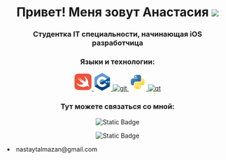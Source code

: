 
<h1 align="center">Привет! Меня зовут Анастасия</a> 
<img src="https://github.com/blackcater/blackcater/raw/main/images/Hi.gif" height="32"/></h1>
<h3 align="center">Студентка IT специальности, начинающая iOS разработчица</h3>

<h3 align="center">Языки и технологии:</h3>
<p align="center"> <a href="https://developer.apple.com/swift/" target="_blank" rel="noreferrer"> <img src="https://raw.githubusercontent.com/devicons/devicon/master/icons/swift/swift-original.svg" alt="swift" width="40" height="40"/> </a> <a href="https://www.w3schools.com/cpp/" target="_blank" rel="noreferrer"> <img src="https://raw.githubusercontent.com/devicons/devicon/master/icons/cplusplus/cplusplus-original.svg" alt="cplusplus" width="40" height="40"/> </a> <a href="https://git-scm.com/" target="_blank" rel="noreferrer"> <img src="https://www.vectorlogo.zone/logos/git-scm/git-scm-icon.svg" alt="git" width="40" height="40"/> </a> <a href="https://www.python.org" target="_blank" rel="noreferrer"> <img src="https://raw.githubusercontent.com/devicons/devicon/master/icons/python/python-original.svg" alt="python" width="40" height="40"/> </a> <a href="https://www.qt.io/" target="_blank" rel="noreferrer"> <img src="https://upload.wikimedia.org/wikipedia/commons/0/0b/Qt_logo_2016.svg" alt="qt" width="40" height="40"/> </a> </p>

<h3 align="center">Тут можете связаться со мной:</h3>
<p align="center">
<img alt="Static Badge" src="https://img.shields.io/badge/telegram--blue?style=flat&logo=telegram&logoColor=white&label=telegram&labelColor=blue&color=blue&link=https%3A%2F%2Ft.me%2Fnas_www_ay">
</p>
<p align="center">
<img alt="Static Badge" src="https://img.shields.io/badge/gmail--red?style=flat&logo=gmail&logoColor=white&labelColor=red&color=red">
<li>nastaytalmazan@gmail.com</li>
</p>


<!--
**t-anastasiia/t-anastasiia** is a ✨ _special_ ✨ repository because its `README.md` (this file) appears on your GitHub profile.

Here are some ideas to get you started:

- 🔭 I’m currently working on ...
- 🌱 I’m currently learning ...
- 👯 I’m looking to collaborate on ...
- 🤔 I’m looking for help with ...
- 💬 Ask me about ...
- 📫 How to reach me: ...
- 😄 Pronouns: ...
- ⚡ Fun fact: ...
-->
